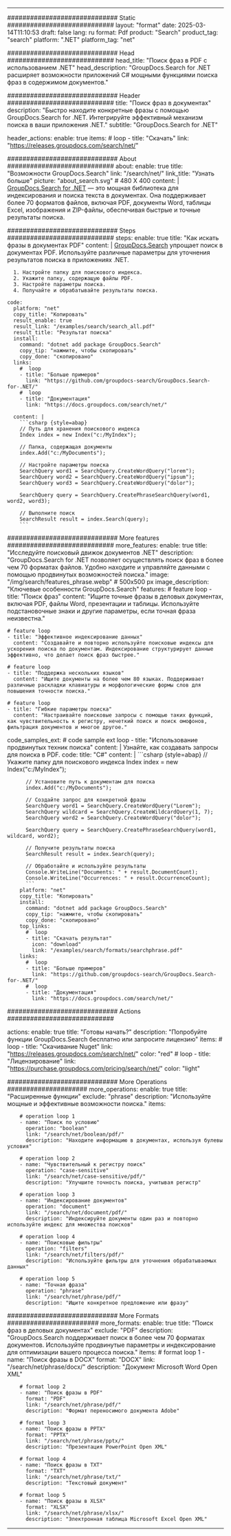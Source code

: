 
---
############################# Static ############################
layout: "format"
date:  2025-03-14T11:10:53
draft: false
lang: ru
format: Pdf
product: "Search"
product_tag: "search"
platform: ".NET"
platform_tag: "net"

############################# Head ############################
head_title: "Поиск фраз в PDF с использованием .NET"
head_description: "GroupDocs.Search for .NET расширяет возможности приложений C# мощными функциями поиска фраз в содержимом документов."

############################# Header ############################
title: "Поиск фраз в документах" 
description: "Быстро находите конкретные фразы с помощью GroupDocs.Search for .NET. Интегрируйте эффективный механизм поиска в ваши приложения .NET."
subtitle: "GroupDocs.Search for .NET" 

header_actions:
  enable: true
  items:
    #  loop
    - title: "Скачать"
      link: "https://releases.groupdocs.com/search/net/"
      
############################# About ############################
about:
    enable: true
    title: "Возможности GroupDocs.Search"
    link: "/search/net/"
    link_title: "Узнать больше"
    picture: "about_search.svg" # 480 X 400
    content: |
       [GroupDocs.Search for .NET](/search/net/) — это мощная библиотека для индексирования и поиска текста в документах. Она поддерживает более 70 форматов файлов, включая PDF, документы Word, таблицы Excel, изображения и ZIP-файлы, обеспечивая быстрые и точные результаты поиска.

############################# Steps ############################
steps:
    enable: true
    title: "Как искать фразы в документах PDF"
    content: |
      [GroupDocs.Search](/search/net/) упрощает поиск в документах PDF. Используйте различные параметры для уточнения результатов поиска в приложениях .NET.
      
      1. Настройте папку для поискового индекса.
      2. Укажите папку, содержащую файлы PDF.
      3. Настройте параметры поиска.
      4. Получайте и обрабатывайте результаты поиска.
   
    code:
      platform: "net"
      copy_title: "Копировать"
      result_enable: true
      result_link: "/examples/search/search_all.pdf"
      result_title: "Результат поиска"
      install:
        command: "dotnet add package GroupDocs.Search"
        copy_tip: "нажмите, чтобы скопировать"
        copy_done: "скопировано"
      links:
        #  loop
        - title: "Больше примеров"
          link: "https://github.com/groupdocs-search/GroupDocs.Search-for-.NET/"
        #  loop
        - title: "Документация"
          link: "https://docs.groupdocs.com/search/net/"
          
      content: |
        ```csharp {style=abap}
        // Путь для хранения поискового индекса
        Index index = new Index("c:/MyIndex");

        // Папка, содержащая документы
        index.Add("c:/MyDocuments");

        // Настройте параметры поиска
        SearchQuery word1 = SearchQuery.CreateWordQuery("lorem");
        SearchQuery word2 = SearchQuery.CreateWordQuery("ipsum");
        SearchQuery word3 = SearchQuery.CreateWordQuery("dolor");

        SearchQuery query = SearchQuery.CreatePhraseSearchQuery(word1, word2, word3);

        // Выполните поиск
        SearchResult result = index.Search(query);
        ```            

############################# More features ############################
more_features:
  enable: true
  title: "Исследуйте поисковый движок документов .NET"
  description: "GroupDocs.Search for .NET позволяет осуществлять поиск фраз в более чем 70 форматах файлов. Удобно находите и управляйте данными с помощью продвинутых возможностей поиска."
  image: "/img/search/features_phrase.webp" # 500x500 px
  image_description: "Ключевые особенности GroupDocs.Search"
  features:
    # feature loop
    - title: "Поиск фраз"
      content: "Ищите точные фразы в деловых документах, включая PDF, файлы Word, презентации и таблицы. Используйте подстановочные знаки и другие параметры, если точная фраза неизвестна."

    # feature loop
    - title: "Эффективное индексирование данных"
      content: "Создавайте и повторно используйте поисковые индексы для ускорения поиска по документам. Индексирование структурирует данные эффективно, что делает поиск фраз быстрее."

    # feature loop
    - title: "Поддержка нескольких языков"
      content: "Ищите документы на более чем 80 языках. Поддерживает различные раскладки клавиатуры и морфологические формы слов для повышения точности поиска."

    # feature loop
    - title: "Гибкие параметры поиска"
      content: "Настраивайте поисковые запросы с помощью таких функций, как чувствительность к регистру, нечеткий поиск и поиск омофонов, фильтрация документов и многое другое."
      
  code_samples_ext:
    # code sample ext loop
    - title: "Использование продвинутых техник поиска"
      content: |
        Узнайте, как создавать запросы для поиска в PDF.
      code:
        title: "C#"
        content: |
          ```csharp {style=abap}
          // Укажите папку для поискового индекса
          Index index = new Index("c:/MyIndex");
              
          // Установите путь к документам для поиска
          index.Add("c:/MyDocuments");

          // Создайте запрос для конкретной фразы
          SearchQuery word1 = SearchQuery.CreateWordQuery("Lorem");
          SearchQuery wildcard = SearchQuery.CreateWildcardQuery(1, 7);
          SearchQuery word2 = SearchQuery.CreateWordQuery("dolor");

          SearchQuery query = SearchQuery.CreatePhraseSearchQuery(word1, wildcard, word2);

          // Получите результаты поиска
          SearchResult result = index.Search(query);
          
          // Обработайте и используйте результаты
          Console.WriteLine("Documents: " + result.DocumentCount);
          Console.WriteLine("Occurrences: " + result.OccurrenceCount);
          ```
        platform: "net"
        copy_title: "Копировать"
        install:
          command: "dotnet add package GroupDocs.Search"
          copy_tip: "нажмите, чтобы скопировать"
          copy_done: "скопировано"
        top_links:
          #  loop
          - title: "Скачать результат"
            icon: "download"
            link: "/examples/search/formats/searchphrase.pdf"
        links:
          #  loop
          - title: "Больше примеров"
            link: "https://github.com/groupdocs-search/GroupDocs.Search-for-.NET/"
          #  loop
          - title: "Документация"
            link: "https://docs.groupdocs.com/search/net/"
            

            


############################# Actions ############################

actions:
  enable: true
  title: "Готовы начать?"
  description: "Попробуйте функции GroupDocs.Search бесплатно или запросите лицензию"
  items:
    #  loop
    - title: "Скачивание Nuget"
      link: "https://releases.groupdocs.com/search/net/"
      color: "red"
        #  loop
    - title: "Лицензирование"
      link: "https://purchase.groupdocs.com/pricing/search/net/"
      color: "light"


############################# More Operations #####################
more_operations:
    enable: true
    title: "Расширенные функции"
    exclude: "phrase"
    description: "Используйте мощные и эффективные возможности поиска."
    items: 
          
        # operation loop 1
        - name: "Поиск по условию"
          operation: "boolean"
          link: "/search/net/boolean/pdf/"
          description: "Находите информацию в документах, используя булевы условия"

        # operation loop 2
        - name: "Чувствительный к регистру поиск"
          operation: "case-sensitive"
          link: "/search/net/case-sensitive/pdf/"
          description: "Улучшите точность поиска, учитывая регистр"

        # operation loop 3
        - name: "Индексирование документов"
          operation: "document"
          link: "/search/net/document/pdf/"
          description: "Индексируйте документы один раз и повторно используйте индекс для множества поисков"

        # operation loop 4
        - name: "Поисковые фильтры"
          operation: "filters"
          link: "/search/net/filters/pdf/"
          description: "Используйте фильтры для уточнения обрабатываемых данных"

        # operation loop 5
        - name: "Точная фраза"
          operation: "phrase"
          link: "/search/net/phrase/pdf/"
          description: "Ищите конкретное предложение или фразу"
          
        
          
############################# More Formats ########################
more_formats:
    enable: true
    title: "Поиск фраз в деловых документах"
    exclude: "PDF"
    description: "GroupDocs.Search поддерживает поиск в более чем 70 форматах документов. Используйте продвинутые параметры и индексирование для оптимизации вашего процесса поиска."
    items: 
        # format loop 1
        - name: "Поиск фразы в DOCX"
          format: "DOCX"
          link: "/search/net/phrase/docx/"
          description: "Документ Microsoft Word Open XML"
          
        # format loop 2
        - name: "Поиск фразы в PDF"
          format: "PDF"
          link: "/search/net/phrase/pdf/"
          description: "Формат переносимого документа Adobe"
          
        # format loop 3
        - name: "Поиск фразы в PPTX"
          format: "PPTX"
          link: "/search/net/phrase/pptx/"
          description: "Презентация PowerPoint Open XML"

        # format loop 4
        - name: "Поиск фразы в TXT"
          format: "TXT"
          link: "/search/net/phrase/txt/"
          description: "Текстовый документ"
          
        # format loop 5
        - name: "Поиск фразы в XLSX"
          format: "XLSX"
          link: "/search/net/phrase/xlsx/"
          description: "Электронная таблица Microsoft Excel Open XML"
  

---